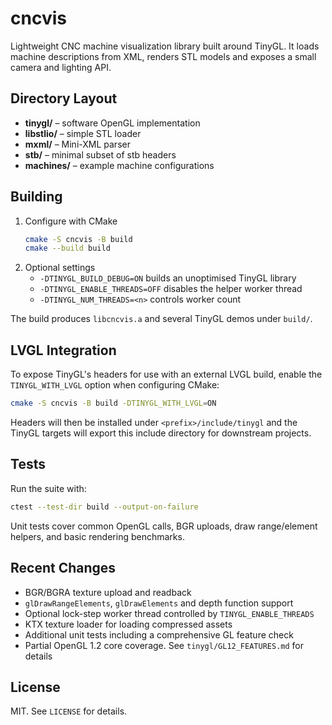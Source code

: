 # cncvis

Lightweight CNC machine visualization library built around TinyGL. It loads machine descriptions from XML, renders STL models and exposes a small camera and lighting API.

## Directory Layout
- **tinygl/** – software OpenGL implementation
- **libstlio/** – simple STL loader
- **mxml/** – Mini-XML parser
- **stb/** – minimal subset of stb headers
- **machines/** – example machine configurations

## Building
1. Configure with CMake
   ```bash
   cmake -S cncvis -B build
   cmake --build build
   ```
2. Optional settings
   - `-DTINYGL_BUILD_DEBUG=ON` builds an unoptimised TinyGL library
   - `-DTINYGL_ENABLE_THREADS=OFF` disables the helper worker thread
   - `-DTINYGL_NUM_THREADS=<n>` controls worker count

The build produces `libcncvis.a` and several TinyGL demos under `build/`.

## LVGL Integration
To expose TinyGL's headers for use with an external LVGL build, enable the
`TINYGL_WITH_LVGL` option when configuring CMake:

```bash
cmake -S cncvis -B build -DTINYGL_WITH_LVGL=ON
```

Headers will then be installed under `<prefix>/include/tinygl` and the TinyGL
targets will export this include directory for downstream projects.

## Tests
Run the suite with:
```bash
ctest --test-dir build --output-on-failure
```
Unit tests cover common OpenGL calls, BGR uploads, draw range/element helpers, and basic rendering benchmarks.

## Recent Changes
- BGR/BGRA texture upload and readback
- `glDrawRangeElements`, `glDrawElements` and depth function support
- Optional lock-step worker thread controlled by `TINYGL_ENABLE_THREADS`
- KTX texture loader for loading compressed assets
- Additional unit tests including a comprehensive GL feature check
- Partial OpenGL 1.2 core coverage. See `tinygl/GL12_FEATURES.md` for details

## License
MIT. See `LICENSE` for details.
